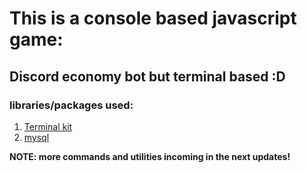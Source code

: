 # This is a console based javascript game:
## Discord economy bot but terminal based :D

### libraries/packages used:
1. [Terminal kit](https://www.npmjs.com/package/terminal-kit)
2. [mysql](https://www.npmjs.com/package/mysql)


**NOTE: more commands and utilities incoming in the next updates!**